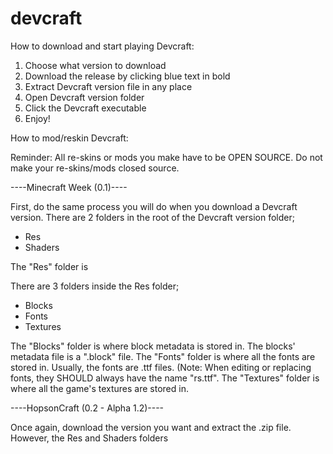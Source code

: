 # devcraft

How to download and start playing Devcraft:

1. Choose what version to download
2. Download the release by clicking blue text in bold
3. Extract Devcraft version file in any place
4. Open Devcraft version folder
5. Click the Devcraft executable
6. Enjoy!

How to mod/reskin Devcraft:

Reminder: All re-skins or mods you make have to be OPEN SOURCE. Do not make your re-skins/mods closed source.

----Minecraft Week (0.1)----

First, do the same process you will do when you download a Devcraft version.
There are 2 folders in the root of the Devcraft version folder;
- Res
- Shaders

The "Res" folder is

There are 3 folders inside the Res folder;
- Blocks
- Fonts
- Textures

The "Blocks" folder is where block metadata is stored in. The blocks' metadata file is a ".block" file.
The "Fonts" folder is where all the fonts are stored in. Usually, the fonts are .ttf files. (Note: When editing or replacing fonts, they SHOULD always have the name "rs.ttf".
The "Textures" folder is where all the game's textures are stored in.

----HopsonCraft (0.2 - Alpha 1.2)----

Once again, download the version you want and extract the .zip file.
However, the Res and Shaders folders
